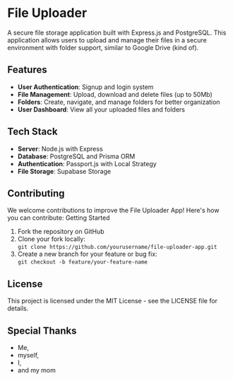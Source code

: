 # File Uploader

A secure file storage application built with Express.js and PostgreSQL. This application allows users to upload and manage their files in a secure environment with folder support, similar to Google Drive (kind of).

## Features

- **User Authentication**: Signup and login system
- **File Management**: Upload, download and delete files (up to 50Mb)
- **Folders**: Create, navigate, and manage folders for better organization
- **User Dashboard**: View all your uploaded files and folders

## Tech Stack

- **Server**: Node.js with Express
- **Database**: PostgreSQL and Prisma ORM
- **Authentication**: Passport.js with Local Strategy
- **File Storage**: Supabase Storage

## Contributing

We welcome contributions to improve the File Uploader App! Here's how you can contribute:
Getting Started

1. Fork the repository on GitHub
2. Clone your fork locally:  
   `git clone https://github.com/yourusername/file-uploader-app.git`
3. Create a new branch for your feature or bug fix:  
   `git checkout -b feature/your-feature-name`

## License

This project is licensed under the MIT License - see the LICENSE file for details.

## Special Thanks

- Me,
- myself,
- I,
- and my mom
